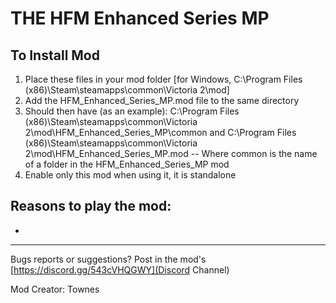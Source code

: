 # THE HFM Enhanced Series MP


## To Install Mod
1. Place these files in your mod folder [for Windows, C:\Program Files (x86)\Steam\steamapps\common\Victoria 2\mod] 
2. Add the HFM_Enhanced_Series_MP.mod file to the same directory
3. Should then have (as an example): C:\Program Files (x86)\Steam\steamapps\common\Victoria 2\mod\HFM_Enhanced_Series_MP\common
and C:\Program Files (x86)\Steam\steamapps\common\Victoria 2\mod\HFM_Enhanced_Series_MP.mod
-- Where common is the name of a folder in the HFM_Enhanced_Series_MP mod
4. Enable only this mod when using it, it is standalone


## Reasons to play the mod:
-

---

Bugs reports or suggestions? Post in the mod's [https://discord.gg/543cVHQGWY](Discord Channel)

Mod Creator: Townes